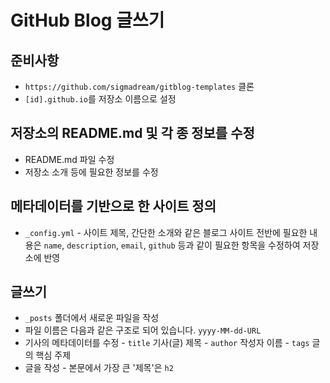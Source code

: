 # GitHub Blog 글쓰기

## 준비사항
- `https://github.com/sigmadream/gitblog-templates` 클론
- `[id].github.io`를 저장소 이름으로 설정

## 저장소의 README.md 및 각 종 정보를 수정
- README.md 파일 수정
- 저장소 소개 등에 필요한 정보를 수정

## 메타데이터를 기반으로 한 사이트 정의
- `_config.yml`
        - 사이트 제목, 간단한 소개와 같은 블로그 사이트 전반에 필요한 내용은
        `name`, `description`, `email`, `github` 등과 같이 필요한 항목을 수정하여 저장소에 반영

## 글쓰기
- `_posts` 폴더에서 새로운 파일을 작성
- 파일 이름은 다음과 같은 구조로 되어 있습니다.
        `yyyy-MM-dd-URL`
- 기사의 메타데이터를 수정
        - `title` 기사(글) 제목
        - `author` 작성자 이름
        - `tags` 글의 핵심 주제
- 글을 작성
        - 본문에서 가장 큰 '제목'은 `h2`
